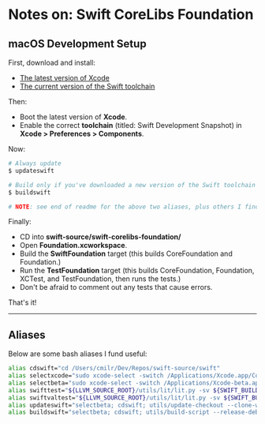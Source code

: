 # Notes on: Swift CoreLibs Foundation

## macOS Development Setup

First, download and install:
* [The latest version of Xcode](https://developer.apple.com/download/)
* [The current version of the Swift toolchain](https://swift.org/download/#releases)

Then:
* Boot the latest version of **Xcode**.
* Enable the correct **toolchain** (titled: Swift Development Snapshot) in **Xcode > Preferences > Components**.

Now:
```sh
# Always update
$ updateswift

# Build only if you've downloaded a new version of the Swift toolchain
$ buildswift 

# NOTE: see end of readme for the above two aliases, plus others I find useful
```
Finally:

* CD into **swift-source/swift-corelibs-foundation/**
* Open **Foundation.xcworkspace**.
* Build the **SwiftFoundation** target (this builds CoreFoundation and Foundation.)
* Run the **TestFoundation** target (this builds CoreFoundation, Foundation, XCTest, and TestFoundation, then runs the tests.)
* Don't be afraid to comment out any tests that cause errors.

That's it!


---
## Aliases
Below are some bash aliases I fund useful:
```sh
alias cdswift="cd /Users/cmilr/Dev/Repos/swift-source/swift"
alias selectxcode="sudo xcode-select -switch /Applications/Xcode.app/Contents/Developer"
alias selectbeta="sudo xcode-select -switch /Applications/Xcode-beta.app/Contents/Developer"
alias swifttest="${LLVM_SOURCE_ROOT}/utils/lit/lit.py -sv ${SWIFT_BUILD_DIR}/test-macosx-x86_64"
alias swiftvaltest="${LLVM_SOURCE_ROOT}/utils/lit/lit.py -sv ${SWIFT_BUILD_DIR}/validation-test-macosx-x86_64"
alias updateswift="selectbeta; cdswift; utils/update-checkout --clone-with-ssh"
alias buildswift="selectbeta; cdswift; utils/build-script --release-debuginfo"
```

